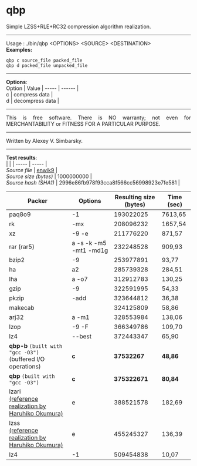 # qbp  
  
Simple LZSS+RLE+RC32 compression algorithm realization.  
  
--- 
Usage : ./bin/qbp \<OPTIONS\> \<SOURCE\> \<DESTINATION\>  
**Examples:**  
```  
qbp c source_file packed_file  
qbp d packed_file unpacked_file  
```  
---  
**Options**:  
Option  | Value |
----- | ------ |  
c | compress data |  
d | decompress data |  
  
---  
  
<p align="justify">This is free software. There is NO warranty; not even for MERCHANTABILITY or FITNESS FOR A PARTICULAR PURPOSE.</p>  
  
---  
  
Written by Alexey V. Simbarsky.  
  
---
**Test results**:  
| | |
----- | ----- |  
_Source file_ | [enwik9](https://cs.fit.edu/~mmahoney/compression/textdata.html) |  
_Source size (bytes)_ | 1000000000 |  
_Source hash (SHA1)_ | 2996e86fb978f93cca8f566cc56998923e7fe581 |  

Packer | Options | Resulting size (bytes) | Time (sec)|
----- | ----- | ----- | ----- |  
paq8o9 | -1 | 193022025 | 7613,65 |  
rk | -mx | 208096232 | 1657,54 |  
xz | -9 -e | 211776220 | 871,57 |  
rar (rar5) | a -s -k -m5 -mt1 -md1g | 232248528 | 909,93 |  
bzip2 | -9 | 253977891 | 93,77 |  
ha | a2 | 285739328 | 284,51 |  
lha | a -o7 | 312912783 | 130,25 |  
gzip | -9 | 322591995 | 54,33 |  
pkzip | -add | 323644812 | 36,38 |  
makecab | | 324125809 | 58,86 |  
arj32 | a -m1 | 328553984 | 138,06 |  
lzop | -9 -F | 366349786 | 109,70 |  
lz4 | --best | 372443347 | 65,90 |  
**qbp-b** `(built with "gcc -O3")` <br> (buffered I/O operations) | **c** | **37532267** | **48,86** |  
**qbp** `(built with "gcc -O3")` | **c** | **375322671** | **80,84** |  
lzari <br> [(reference realization by Haruhiko Okumura)](https://web.archive.org/web/19990209183635/http://oak.oakland.edu/pub/simtelnet/msdos/arcutils/lz_comp2.zip) | e | 388521578 | 182,69 |  
lzss <br> [(reference realization by Haruhiko Okumura)](https://oku.edu.mie-u.ac.jp/~okumura/compression/lzss.c) | e | 455245327 | 136,39 |  
lz4 | -1 | 509454838 | 10,07 |  
